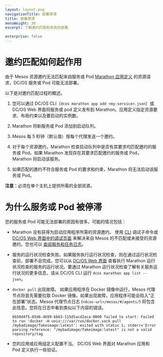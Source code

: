 ```yaml
---
layout: layout.pug
navigationTitle: 部署停滞
title: 部署停滞
menuWeight: 30
excerpt: 了解邀约匹配和失败的部署

enterprise: false
---
```



# 邀约匹配如何起作用

由于 Mesos 资源邀约无法匹配来自服务或 Pod [Marathon 应用定义](/cn/1.12/deploying-services/creating-services/) 的资源请求，DC/OS 服务或 Pod 可能无法部署。

以下是对邀约匹配过程的概述。

1. 您可以通过 DC/OS CLI（`dcos marathon app add <my-service>.json`）或 DC/OS Web 界面将服务或 pod 定义发布到 Marathon。应用定义指定资源要求、布局约束以及要启动的实例数。

1. Marathon 将新服务或 Pod 添加到启动队列。

1. Mesos 每 5 秒钟（默认值）按每个代理发送一个邀约。

1. 对于每个资源邀约，Marathon 检查启动队列中是否有其要求均匹配邀约的服务或 Pod。如果 Marathon 发现存在其要求匹配邀约的服务或 Pod，Marathon 将启动该服务。

1. 如果匹配的邀约不符合服务或 Pod 的要求和约束，Marathon 将无法启动该服务或 Pod。

  <p class="message-note"><strong>注意：</strong>必须在单个主机上提供所需的全部资源。</p>

# 为什么服务或 Pod 被停滞

您的服务或 Pod 可能无法部署的原因有很多。可能的情况包括：

- Marathon 没有获得为启动应用程序所需的资源邀约。
 使用 [CLI](/cn/1.12/monitoring/debugging/cli-debugging/) 调试子命令或 [DC/OS Web 界面中的调试页面](/cn/1.12/monitoring/debugging/gui-debugging/) 来解决来自 Mesos 的不匹配或未接受的资源邀约。您也可以 [查阅服务和任务日志](/cn/1.12/monitoring/logging/)。

- 服务的运行状况检查失败。如果服务执行运行状况检查，则在通过运行状况检查前，部署不会完成。您可以从 [DC/OS Web 界面](/cn/1.12/monitoring/debugging/gui-debugging/) 查看执行 Marathon 运行状况检查的服务的运行状况。要通过 Marathon 运行状况检查了解有关服务运行状况的更多信息，请从 DC/OS CLI 运行 `dcos marathon app list --json`。

- `docker pull` 出现故障。
 如果应用程序在 Docker 镜像中运行，Mesos 代理节点将首先需要拉取 Docker 镜像。如果出现故障，应用程序可能会陷入“正在部署”状态。Mesos 代理节点日志 (`<dcos-url>/mesos/#/agents/`) 将包含此信息。您将在日志中看到类似以下内容的错误。

  ```
  6b50d4f5-05d6-4b99-bb63-115d5acd2aca-0000 failed to start: Failed to run 'docker -H unix:///var/run/docker.sock pull /mybadimage/fakeimage:latest': exited with status 1; stderr='Error parsing reference: "/mybadimage/fakeimage:latest" is not a valid repository/tag
  ```

- 您的应用或应用组定义配置不当。
 DC/OS Web 界面对 Marathon 应用和 Pod 定义执行一些验证。
